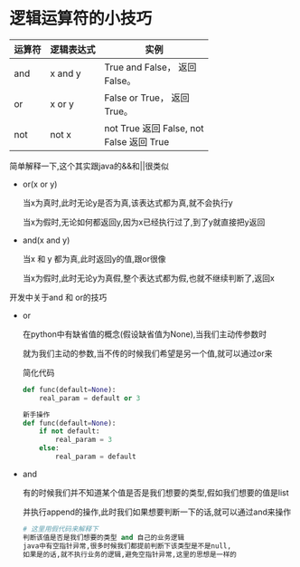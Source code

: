 # 逻辑运算符的小技巧

| 运算符 | 逻辑表达式 | 实例                                         |
| ------ | ---------- | -------------------------------------------- |
| and    | x and y    | True and False， 返回<br/>False。            |
| or     | x or y     | False or True， 返回<br/>True。              |
| not    | not x      | not True 返回 False, not<br/>False 返回 True |

简单解释一下,这个其实跟java的&&和||很类似

+ or(x or y)

  当x为真时,此时无论y是否为真,该表达式都为真,就不会执行y

  当x为假时,无论如何都返回y,因为x已经执行过了,到了y就直接把y返回

+ and(x and y)

  当x 和 y 都为真,此时返回y的值,跟or很像

  当x为假时,此时无论y为真假,整个表达式都为假,也就不继续判断了,返回x

开发中关于and 和 or的技巧

+ or

  在python中有缺省值的概念(假设缺省值为None),当我们主动传参数时

  就为我们主动的参数,当不传的时候我们希望是另一个值,就可以通过or来

  简化代码

  ```python
  def func(default=None):
      real_param = default or 3
  
  新手操作
  def func(default=None):
      if not default:
          real_param = 3
      else:
          real_param = default
  ```

+ and

  有的时候我们并不知道某个值是否是我们想要的类型,假如我们想要的值是list

  并执行append的操作,此时我们如果想要判断一下的话,就可以通过and来操作

  ```python
  # 这里用假代码来解释下
  判断该值是否是我们想要的类型 and 自己的业务逻辑
  java中有空指针异常,很多时候我们都提前判断下该类型是不是null,
  如果是的话,就不执行业务的逻辑,避免空指针异常,这里的思想是一样的
  ```

  

